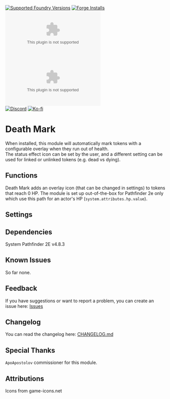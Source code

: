 [![Supported Foundry Versions](https://img.shields.io/endpoint?url=https://foundryshields.com/version?url=../../releases/latest/download/module.json)](https://foundryvtt.com/packages/deathmark) [![Forge Installs](https://img.shields.io/badge/dynamic/json?label=Forge%20Installs&query=package.installs&suffix=%25&url=https%3A%2F%2Fforge-vtt.com%2Fapi%2Fbazaar%2Fpackage%2Fdeathmark&colorB=0374b5)](https://forge-vtt.com/bazaar#sort=updated&package=deathmark)  
[![Latest Downloads](https://img.shields.io/github/downloads/LeafWulf/deathmark/latest/module.zip?color=blue&label=latest%20downloads)](../../releases/latest) [![Total Downloads](https://img.shields.io/github/downloads/LeafWulf/deathmark/module.zip?color=blue&label=total%20downloads)](../../releases)  
[![Discord](https://dcbadge.vercel.app/api/shield/219289132235489280?style=flat)](https://discordapp.com/users/219289132235489280) [![Ko-fi](https://img.shields.io/badge/Ko--fi-winterwulf-0374b5?logo=kofi)](https://ko-fi.com/winterwulf)

# Death Mark

When installed, this module will automatically mark tokens with a configurable overlay when they run out of health.  
The status effect icon can be set by the user, and a different setting can be used for linked or unlinked tokens (e.g. dead vs dying).

## Functions

Death Mark adds an overlay icon (that can be changed in settings) to tokens that reach 0 HP.
The module is set up out-of-the-box for Pathfinder 2e only which use this path for an actor's HP (`system.attributes.hp.value`).

## Settings

## Dependencies
System Pathfinder 2E v4.8.3

## Known Issues
So far none.

## Feedback
If you have suggestions or want to report a problem, you can create an issue here: [Issues](../../issues)

## Changelog
You can read the changelog here: [CHANGELOG.md](/CHANGELOG.md)

## Special Thanks
`ApoApostolov` commissioner for this module.

## Attributions

Icons from game-icons.net